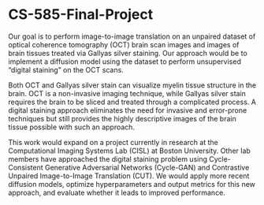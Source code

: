 # CS-585-Final-Project

Our goal is to perform image-to-image translation on an unpaired dataset of optical coherence tomography (OCT) brain scan images and images of brain tissues treated via Gallyas silver staining. Our approach would be to implement a diffusion model using the dataset to perform unsupervised “digital staining” on the OCT scans. 

Both OCT and Gallyas silver stain can visualize myelin tissue structure in the brain. OCT is a non-invasive imaging technique, while Gallyas silver stain requires the brain to be sliced and treated through a complicated process. A digital staining approach eliminates the need for invasive and error-prone techniques but still provides the highly descriptive images of the brain tissue possible with such an approach. 

This work would expand on a project currently in research at the Computational Imaging Systems Lab (CISL) at Boston University. Other lab members have approached the digital staining problem using Cycle-Consistent Generative Adversarial Networks (Cycle-GAN) and Contrastive Unpaired Image-to-Image Translation (CUT). We would apply more recent diffusion models, optimize hyperparameters and output metrics for this new approach, and evaluate whether it leads to improved performance.
